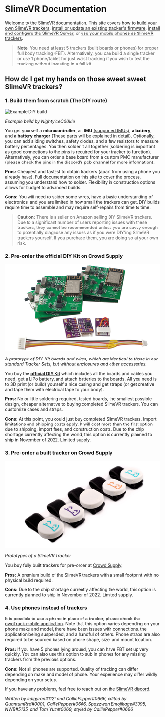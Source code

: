 # SlimeVR Documentation

Welcome to the SlimeVR documentation. This site covers how to [build your own SlimeVR trackers](diy/diy-trackers-guide.md), [install or update an existing tracker's firmware](firmware/updating-firmware.md), [install and configure the SlimeVR Server](server-setup/slimevr-setup.md), or [use your mobile phones as SlimeVR trackers](tools/owoTrack.md).

> **Note:** You need at least 5 trackers (built boards or phones) for proper full body tracking (FBT). Alternatively, you can build a single tracker or use 1 phone/tablet for just waist tracking if you wish to test the tracking without investing in a full kit.

## How do I get my hands on those sweet sweet SlimeVR trackers?



### 1. Build them from scratch (The DIY route)

![Example DIY build](https://i.imgur.com/dLJBuM9.jpg)

*Example build by NightyIceC00kie*

You get yourself a **microcontroller**, an **IMU** [(supported IMUs)](https://github.com/SlimeVR/SlimeVR-Tracker-ESP/blob/main/README.md), **a battery**, and **a battery charger** (These parts will be explained in detail). Optionally, you can add sliding switches, safety diodes, and a few resistors to measure battery percentages. You then solder it all together (soldering is important as good connections to the pins is required for your tracker to function). Alternatively, you can order a base board from a custom PMC manufacturer (please check the pins in the discord’s pcb channel for more information).

**Pros:** Cheapest and fastest to obtain trackers (apart from using a phone you already have). Full documentation on this site to cover the process, assuming you understand how to solder. Flexibility in construction options allows for budget to advanced builds.

**Cons:** You will need to solder some wires, have a basic understanding of electronics, and you are limited in how small the trackers can get. DIY builds require time to assemble and may require self-repairs from time to time.

> **Caution:** There is a seller on Amazon selling DIY SlimeVR trackers. Due to a significant number of users reporting issues with these trackers, they cannot be recommended unless you are savvy enough to potentially diagnose any issues as if you were DIY'ing SlimeVR trackers yourself. If you purchase them, you are doing so at your own risk.

### 2. Pre-order the official DIY Kit on Crowd Supply

![DIY kit](assets/img/diyKit.jpg)

*A prototype of DIY-Kit boards and wires, which are identical to those in our standard Tracker Sets, but without enclosures and other accessories.*

You buy the [**official DIY Kit**](https://www.crowdsupply.com/slimevr/slimevr-full-body-tracker) which includes all the boards and cables you need, get a LiPo battery, and attach batteries to the boards. All you need is to 3D print (or build) yourself a nice casing and get straps (or get creative and tape them with electrical tape to your body).

**Pros:** No or little soldering required, tested boards, the smallest possible design, cheaper alternative to buying completed SlimeVR trackers. You can customize cases and straps.

**Cons:** At this point, you could just buy completed SlimeVR trackers. Import limitations and shipping costs apply. It will cost more than the first option due to shipping, import fees, and construction costs. Due to the chip shortage currently affecting the world, this option is currently planned to ship in November of 2022. Limited supply.

### 3. Pre-order a built tracker on Crowd Supply

![Prebuilt tracker](assets/img/slimeVRProduction.jpg)

*Prototypes of a SlimeVR Tracker*

You buy fully built trackers for pre-order at [Crowd Supply](https://www.crowdsupply.com/slimevr/slimevr-full-body-tracker).

**Pros:** A premium build of the SlimeVR trackers with a small footprint with no physical build required.

**Cons:** Due to the chip shortage currently affecting the world, this option is currently planned to ship in November of 2022. Limited supply.

### 4. Use phones instead of trackers

It is possible to use a phone in place of a tracker, please check the  [owoTrack mobile application](tools/owoTrack.md). Note that this option varies depending on your phone make and model, there have been issues with connections, the application being suspended, and a handful of others. Phone straps are also required to be sourced based on phone shape, size, and mount location.

**Pros:** If you have 5 phones lying around, you can have FBT set up very quickly. You can also use this option to sub in phones for any missing trackers from the previous options.

**Cons:** Not all phones are supported. Quality of tracking can differ depending on make and model of phone. Your experience may differ wildly depending on your setup.

If you have any problems, feel free to reach out on the [SlimeVR discord](https://discord.gg/SlimeVR).

*Written by adigyran#1121 and CalliePepper#0666, edited by QuantumRed#0001, CalliePepper#0666, Spazzwan Emojikage#3095, NWB#5135, and Tom Yum#0069, styled by CalliePepper#0666*
